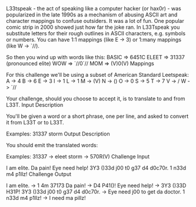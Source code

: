 L33tspeak - the act of speaking like a computer hacker (or hax0r) - was popularized in the late 1990s as a mechanism of abusing ASCII art and character mappings to confuse outsiders. It was a lot of fun. One popular comic strip in 2000 showed just how far the joke ran.
In L33Tspeak you substitute letters for their rough outlines in ASCII characters, e.g. symbols or numbers. You can have 1:1 mappings (like E -> 3) or 1:many mappings (like W -> \`//). 


So then you wind up with words like this:
BASIC => 6451C
ELEET => 31337 (pronounced elite)
WOW => \`//0\`//
MOM => (V)0(V)
Mappings


For this challenge we'll be using a subset of American Standard Leetspeak:
A -> 4
B -> 6
E -> 3
I -> 1
L -> 1
M -> (V)
N -> (\)
O -> 0
S -> 5
T -> 7
V -> \/
W -> \`//


Your challenge, should you choose to accept it, is to translate to and from L33T.
Input Description

You'll be given a word or a short phrase, one per line, and asked to convert it from L33T or to L33T. 

Examples:
31337 
storm 
Output Description

You should emit the translated words: 

Examples:
31337 -> eleet
storm -> 570R(V)
Challenge Input

I am elite.
Da pain!
Eye need help!
3Y3 (\)33d j00 t0 g37 d4 d0c70r.
1 n33d m4 p1llz!
Challenge Output

I am elite. -> 1 4m 37173
Da pain! -> D4 P41(\)!
Eye need help! -> 3Y3 (\)33D H31P!
3Y3 (\)33d j00 t0 g37 d4 d0c70r. -> Eye need j00 to get da doctor.
1 n33d m4 p1llz! -> I need ma pillz!
